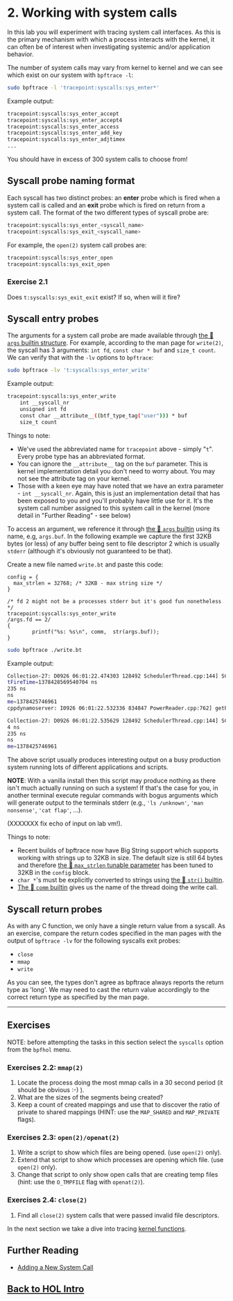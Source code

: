 # 2. Working with system calls

In this lab you will experiment with tracing system call interfaces. As this is the primary mechanism with which a process interacts with the kernel, it can often be of interest when investigating systemic and/or application behavior.

The number of system calls may vary from kernel to kernel and we can see which exist on our system with `bpftrace -l`:

```sh
sudo bpftrace -l 'tracepoint:syscalls:sys_enter*'
```
Example output:
```sh
tracepoint:syscalls:sys_enter_accept
tracepoint:syscalls:sys_enter_accept4
tracepoint:syscalls:sys_enter_access
tracepoint:syscalls:sys_enter_add_key
tracepoint:syscalls:sys_enter_adjtimex
...
```

You should have in excess of 300 system calls to choose from!


## Syscall probe naming format

Each syscall has two distinct probes: an **enter** probe which is fired when a system call is called and an **exit** probe which is fired on return from a system call. The format of the two different types of syscall probe are:

```sh
tracepoint:syscalls:sys_enter_<syscall_name>
tracepoint:syscalls:sys_exit_<syscall_name>
```

For example, the `open(2)` system call probes are:

```sh
tracepoint:syscalls:sys_enter_open
tracepoint:syscalls:sys_exit_open
```

### Exercise 2.1

Does `t:syscalls:sys_exit_exit` exist? If so, when will it fire?

## Syscall entry probes

The arguments for a system call probe are made available through [the 📖 `args` builtin structure](/docs/release_023/stdlib#builtins). For example, according to the man page for `write(2)`, the syscall has 3 arguments: `int fd`, `const char * buf` and `size_t count`. We can verify that with the `-lv` options to `bpftrace`:

```sh
sudo bpftrace -lv 't:syscalls:sys_enter_write'
```
Example output:
```sh
tracepoint:syscalls:sys_enter_write
    int __syscall_nr
    unsigned int fd
    const char __attribute__((btf_type_tag("user"))) * buf
    size_t count
```

Things to note:

* We've used the abbreviated name for `tracepoint` above - simply "`t`". Every probe type has an abbreviated format.
* You can ignore the `__attribute__` tag on the `buf` parameter. This is kernel implementation detail you don't need to worry about. You may not see the attribute tag on your kernel.
* Those with a keen eye may have noted that we have an extra parameter - `int __syscall_nr`. Again, this is just an implementation detail that has been exposed to you and you'll probably have little use for it. It's the system call number assigned to this system call in the kernel (more detail in "Further Reading" - see below)

To access an argument, we reference it through [the 📖 `args` builtin](/docs/release_023/stdlib#builtins) using its name, e.g, `args.buf`. In the following example we capture the first 32KB bytes (or less) of any buffer being sent to file descriptor 2 which is usually `stderr` (although it's obviously not guaranteed to be that).

Create a new file named `write.bt` and paste this code:
```
config = {
  max_strlen = 32768; /* 32KB - max string size */
}

/* fd 2 might not be a processes stderr but it's good fun nonetheless */
tracepoint:syscalls:sys_enter_write
/args.fd == 2/
{
        printf("%s: %s\n", comm,  str(args.buf));
}
```

```sh
sudo bpftrace ./write.bt
```
Example output:
```sh
Collection-27: D0926 06:01:22.474303 128492 SchedulerThread.cpp:144] SCHEDULABLE BEING REFIRED id=*NoisyCollectors* interval=1000000000 ns offset=783221187 ns now=@1378369044761823 ns fireTime=@1378369044696482 ns nextFireTime=1378370044761823 ns
tFireTime=1378428569540704 ns
235 ns
ns
me=1378425746961
cppdynamoserver: I0926 06:01:22.532336 834847 PowerReader.cpp:762] getPower succeeded! totalPower: 146.386, server power: 136.71

Collection-27: D0926 06:01:22.535629 128492 SchedulerThread.cpp:144] SCHEDULABLE BEING REFIRED id=fb303:fg_policy:devbig042.lla2:::1:9176 interval=60000000000 ns offset=23946121169 ns now=@1378369106087589 ns fireTime=@1378369106021796 ns nextFireTime=1378429106021796 ns
4 ns
235 ns
ns
me=1378425746961
```

The above script usually produces interesting output on a busy production system running lots of different applications and scripts.

**NOTE**: With a vanilla install then this script may produce nothing as there isn't much actually running on such a system! If that's the case for you, in another terminal execute regular commands with bogus arguments which will generate output to the terminals stderr (e.g., `'ls /unknown'`, `'man nonsense'`, `'cat flap'`, ...).

(XXXXXXX fix echo of input on lab vm!).

Things to note:

* Recent builds of bpftrace now have Big String support which supports working with strings up to 32KB in size. The default size is still 64 bytes and therefore [the 📖 `max_strlen` tunable parameter](/docs/release_023/language#max_strlen) has been tuned to 32KB in the `config` block.
* `char *`'s must be explicitly converted to strings using [the 📖 `str()` builtin](/docs/release_023/stdlib#str).
* [The 📖 `comm` builtin](/docs/release_023/stdlib#builtins) gives us the name of the thread doing the write call.

## Syscall return probes

As with any C function, we only have a single return value from a syscall. As an exercise, compare the return codes specified in the man pages with the output of `bpftrace -lv` for the following syscalls exit probes:

- `close`
- `mmap`
- `write`

As you can see, the types don't agree as bpftrace always reports the return type as 'long'. We may need to cast the return value accordingly to the correct return type as specified by the man page.

---

## Exercises

NOTE: before attempting the tasks in this section select the `syscalls` option from the `bpfhol` menu.

### Exercises 2.2: `mmap(2)`

1. Locate the process doing the most mmap calls in a 30 second period (it should be obvious :-) ).
1. What are the sizes of the segments being created?
1. Keep a count of created mappings and use that to discover the ratio of private to shared mappings (HINT: use the `MAP_SHARED` and `MAP_PRIVATE` flags).

### Exercises 2.3: `open(2)/openat(2)`

1. Write a script to show which files are being opened. (use `open(2)` only).
1. Extend that script to show which processes are opening which file. (use `open(2)` only).
1. Change that script to only show open calls that are creating temp files (hint: use the `O_TMPFILE` flag with `openat(2)`).

### Exercises 2.4: `close(2)`

1. Find all `close(2)` system calls that were passed invalid file descriptors.

In the next section we take a dive into tracing [kernel functions](./kernel-probes).


## Further Reading

* [Adding a New System Call](https://www.kernel.org/doc/html/latest/process/adding-syscalls.html)

## [Back to HOL Intro](./intro)
